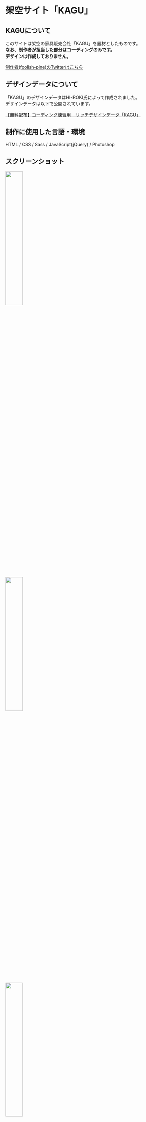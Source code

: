 # 架空サイト「KAGU」

## KAGUについて
このサイトは架空の家具販売会社「KAGU」を題材としたものです。<br>
**なお、制作者が担当した部分はコーディングのみです。<br>
デザインは作成しておりません。**

[制作者(foolish-pine)のTwitterはこちら](https://twitter.com/foolish_pine)

## デザインデータについて
「KAGU」のデザインデータはHI-ROKI氏によって作成されました。<br>
デザインデータは以下で公開されています。<br>

[【無料配布】コーディング練習用　リッチデザインデータ「KAGU」](https://note.com/hi_roki/n/nb0c5f24f9107)

## 制作に使用した言語・環境
HTML / CSS / Sass / JavaScript(jQuery) / Photoshop

## スクリーンショット
<img src="https://github.com/foolish-pine/KAGU/blob/master/image/KAGU_pc.png?raw=true" width="33%"><br>
<img src="https://github.com/foolish-pine/KAGU/blob/master/image/KAGU_tab.png?raw=true" width="33%"><br>
<img src="https://github.com/foolish-pine/KAGU/blob/master/image/KAGU_sp.png?raw=true" width="33%">

